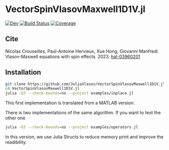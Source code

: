 # VectorSpinVlasovMaxwell1D1V.jl

[![Dev](https://img.shields.io/badge/docs-dev-blue.svg)](https://JuliaVlasov.github.io/VectorSpinVlasovMaxwell1D1V.jl/dev/)
[![Build Status](https://github.com/JuliaVlasov/VectorSpinVlasovMaxwell1D1V.jl/actions/workflows/CI.yml/badge.svg?branch=main)](https://github.com/JuliaVlasov/VectorSpinVlasovMaxwell1D1V.jl/actions/workflows/CI.yml?query=branch%3Amain)
[![Coverage](https://codecov.io/gh/JuliaVlasov/VectorSpinVlasovMaxwell1D1V.jl/branch/main/graph/badge.svg)](https://codecov.io/gh/JuliaVlasov/VectorSpinVlasovMaxwell1D1V.jl)

## Cite

Nicolas Crouseilles, Paul-Antoine Hervieux, Xue Hong, Giovanni Manfredi. Vlasov-Maxwell equations with spin effects. 2023. [hal-03960201](https://hal.inria.fr/hal-03960201/)

## Installation

```bash
git clone https://github.com/JuliaVlasov/VectorSpinVlasovMaxwell1D1V.jl.git
cd VectorSpinVlasovMaxwell1D1V.jl
julia -O3 --check-bounds=no --project examples/inplace.jl
```
This first implementation is translated from a MATLAB version. 

There is two implementations of the same algorithm. If you want to test the other one

```bash
julia -O3 --check-bounds=no --project examples/operators.jl
```

In this version, we use Julia Structs to reduce memory print and improve the readibility.
